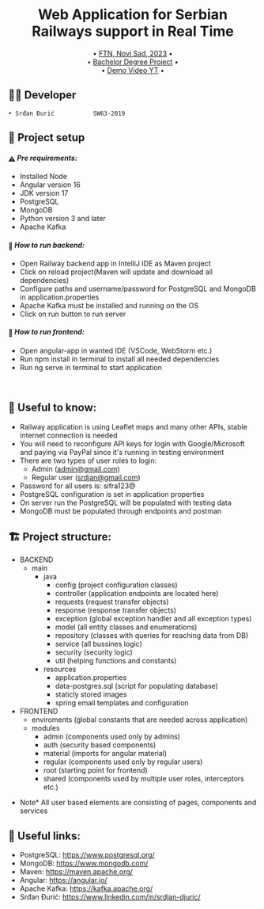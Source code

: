 <h1 align="center">
  Web Application for Serbian Railways support in Real Time
  <br>
</h1>

<p align="center">
  • <a href="#-project-setup-and-commands">FTN, Novi Sad, 2023</a>
  •
  <br/>
  • <a href="#">Bachelor Degree Project</a>
  •
  <br/>
  • <a href="#">Demo Video YT</a>
  •
</p>


## 👨‍💻 Developer
    • Srđan Đurić           SW63-2019

## 🚀 Project setup

#### <span style="vertical-align: middle">:warning:</span> *Pre requirements:*

- Installed Node
- Angular version 16
- JDK version 17
- PostgreSQL
- MongoDB
- Python version 3 and later
- Apache Kafka

#### <span style="vertical-align: middle">:floppy_disk:</span> *How to run backend:*

- Open Railway backend app in IntelliJ IDE as Maven project
- Click on reload project(Maven will update and download all dependencies)
- Configure paths and username/password for PostgreSQL and MongoDB in application.properties
- Apache Kafka must be installed and running on the OS
- Click on run button to run server

#### <span style="vertical-align: middle">:floppy_disk:</span> *How to run frontend:*

- Open angular-app in wanted IDE (VSCode, WebStorm etc.)
- Run npm install in terminal to install all needed dependencies
- Run ng serve in terminal to start application
<br>

## 🤝 Useful to know:
- Railway application is using Leaflet maps and many other APIs, stable internet connection is needed
- You will need to reconfigure API keys for login with Google/Microsoft and paying via PayPal
since it's running in testing environment
- There are two types of user roles to login:
    - Admin (admin@gmail.com)
    - Regular user (srdjan@gmail.com)
- Password for all users is: sifra123@
- PostgreSQL configuration is set in application properties
- On server run the PostgreSQL will be populated with testing data
- MongoDB must be populated through endpoints and postman

## 🏗️ Project structure:
- BACKEND
    - main
        - java
            - config (project configuration classes)
            - controller (application endpoints are located here)
            - requests (request transfer objects)
            - response (response transfer objects)
            - exception (global exception handler and all exception types)
            - model (all entity classes and enumerations)
            - repository (classes with queries for reaching data from DB)
            - service (all bussines logic)
            - security (security logic)
            - util (helping functions and constants)
        - resources
            - application.properties
            - data-postgres.sql (script for populating database)
            - staticly stored images
            - spring email templates and configuration
- FRONTEND
    - enviroments (global constants that are needed across application)
    - modules
        - admin (components used only by admins)
        - auth (security based components)
        - material (imports for angular material)
        - regular (components used only by regular users)
        - root (starting point for frontend)
        - shared (components used by multiple user roles, interceptors etc.)
* Note* All user based elements are consisting of pages, components and services


## 📎 Useful links:

- PostgreSQL: https://www.postgresql.org/
- MongoDB: https://www.mongodb.com/
- Maven: https://maven.apache.org/
- Angular: https://angular.io/
- Apache Kafka: https://kafka.apache.org/
- Srđan Đurić: https://www.linkedin.com/in/srdjan-djuric/


